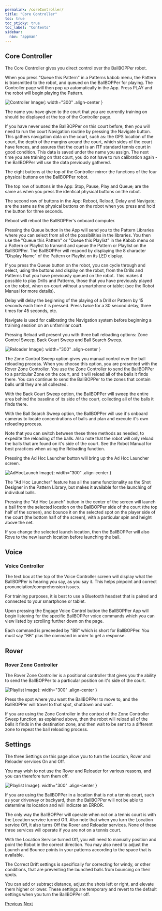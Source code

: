 ```yaml
---
permalink: /coreController/
title: "Core Controller"
toc: true
toc_sticky: true
toc_label: "Contents"
sidebar:
  nav: "appman"
---
```


## Core Controller

The Core Controller gives you direct control over the BallBOPPer robot. 

When you press "Queue this Pattern" in a Patterns kabob menu, the Pattern is transmitted to the robot, and queued on the BallBOPPer for playing. The Controller page will then pop up automatically in the App. Press PLAY and the robot will begin playing the Pattern. 

![Controller Image](../assets/images/ControllerScreen_500.png){: width="300" .align-center }

The name you have given to the court that you are currently training on should be displayed at the top of the Controller page.

If you have never used the BallBOPPer on this court before, then you will need to run the court Navigation routine by pressing the Navigate button. This gathers navigation data on the court, such as: the GPS location of the court, the depth of the margins around the court, which sides of the court have fences, and assures that the court is an ITF standard tennis court in good condition. This data is saved under the name you assign. The next time you are training on that court, you do not have to run calibration again - the BallBOPPer will use the data previously gathered.

The eight buttons at the top of the Controller mirror the functions of the four physical buttons on the BallBOPPer robot.

The top row of buttons in the App: Stop, Pause, Play and Queue; are the same as when you press the identical physical buttons on the robot.

The second row of buttons in the App: Reboot, Reload, Delay and Navigate; are the same as the physical buttons on the robot when you press and hold the button for three seconds.

Reboot will reboot the BallBOPPer's onboard computer. 

Pressing the Queue button in the App will send you to the Pattern Libraries where you can select from all of the possibilities in the libraries. You then use the "Queue this Pattern" or "Queue this Playlist" in the Kabob menu on a Pattern or Playlist to transmit and queue the Pattern or Playlist on the BallBOPPer. The BallBOPPer will respond by displaying the 8 character "Display Name" of the Pattern or Playlist on its LED display. 

If you press the Queue button on the robot, you can cycle through and select, using the buttons and display on the robot, from the Drills and Patterns that you have previously queued on the robot. This makes it possible to play Drills and Patterns, those that you have previously played on the robot, when on-court without a smartphone or tablet (see the Robot Manual for more details). 

Delay will delay the beginning of the playing of a Drill or Pattern by 15 seconds each time it is pressed. Press twice for a 30 second delay, three times for 45 seconds, etc. 

Navigate is used for calibrating the Navigation system before beginning a training session on an unfamiliar court.

Pressing Reload will present you with three ball reloading options: Zone Control Sweep, Back Court Sweep and Ball Search Sweep.

![Reloader Image](../assets/images/ReloaderOptions.jpg){: width="300" .align-center }

The Zone Control Sweep option gives you manual control over the ball reloading process. When you choose this option, you are presented with the Rover Zone Controller. You use the Zone Controller to send the BallBOPPer to a particular Zone on the court, and it will reload all of the balls it finds there. You can continue to send the BallBOPPer to the zones that contain balls until they are all collected.

With the Back Court Sweep option, the BallBOPPer will sweep the entire area behind the baseline of its side of the court, collecting all of the balls it finds there. 

With the Ball Search Sweep option, the BallBOPPer will use it's onboard cameras to locate concentrations of balls and plan and execute it's own reloading process.

Note that you can switch between these three methods as needed, to expedite the reloading of the balls. Also note that the robot will only reload the balls that are found on it's side of the court. See the Robot Manual for best practices when using the Reloading function.

Pressing the Ad Hoc Launcher button will bring up the Ad Hoc Launcher screen.

![AdHocLaunch Image](../assets/images/AdHocLaunchScreen_500.jpg){: width="300" .align-center }

The "Ad Hoc Launcher" feature has all the same functionality as the Shot Designer in the Pattern Library, but makes it available for the launching of individual balls.

Pressing the "Ad Hoc Launch" button in the center of the screen will launch a ball from the selected location on the BallBOPPer side of the court (the top half of the screen), and bounce it on the selected spot on the player side of the court (the bottom half of the screen), with a particular spin and height above the net.

If you change the selected launch location, then the BallBOPPer will also Rove to the new launch location before launching the ball.

## Voice

### Voice Controller



The text box at the top of the Voice Controller screen will display what the BallBOPPer is hearing you say, as you say it. This helps pinpoint and correct pronunciation/comprehension issues.

For training purposes, it is best to use a Bluetooth headset that is paired and connected to your smartphone or tablet.

Upon pressing the Engage Voice Control button the BallBOPPer App will begin listening for the specific BallBOPPer voice commands which you can view listed by scrolling further down on the page. 

Each command is preceeded by "BB" which is short for BallBOPPer. You must say "BB" plus the command in order to get a response.

## Rover

### Rover Zone Controller

The Rover Zone Controller is a positional controller that gives you the ability to send the BallBOPPer to a particular position on it's side of the court. 

![Playlist Image](../assets/images/RoverController500.jpg){: width="300" .align-center }

Press the spot where you want the BallBOPPer to move to, and the BallBOPPer will travel to that spot, shutdown and wait. 

If you are using the Zone Controller in the context of the Zone Controller Sweep function, as explained above, then the robot will reload all of the balls it finds in the destination zone, and then wait to be sent to a different zone to repeat the ball reloading process.

## Settings

The three Settings on this page allow you to turn the Location, Rover and Reloader services On and Off. 

You may wish to not use the Rover and Reloader for various reasons, and you can therefore turn them off. 

![Playlist Image](../assets/images/ControllerSettings500.jpg){: width="300" .align-center }

If you are using the BallBOPPer in a location that is not a tennis court, such as your driveway or backyard, then the BallBOPPer will not be able to determine its location and will indicate an ERROR. 

The only way the BallBOPPer will operate when not on a tennis court is with the Location service turned Off. Also note that when you turn the Location service Off, it also turns Off the Rover and Reloader services. None of these three services will operate if you are not on a tennis court. 

With the Location Service turned Off, you will need to manually position and point the Robot in the correct direction. You may also need to adjust the Launch and Bounce points in your patterns according to the space that is available. 

The Correct Drift settings is specifically for correcting for windy, or other conditions, that are preventing the launched balls from bouncing on their spots. 

You can add or subtract distance, adjust the shots left or right, and elevate them higher or lower. These settings are temporary and revert to the default settings when you turn the BallBOPPer off.


  <nav class="pagination">
      <a href="/BallBOPPer/shotDesigner/" class="pagination--pager" title="Shot Designer">Previous</a>
        <a href="/BallBOPPer/community/" class="pagination--pager" title="Shot Designer">Next</a> 
  </nav>
  

